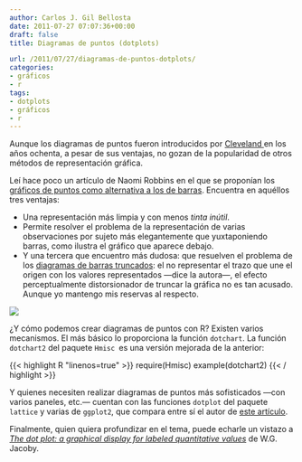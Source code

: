 ```yaml
---
author: Carlos J. Gil Bellosta
date: 2011-07-27 07:07:36+00:00
draft: false
title: Diagramas de puntos (dotplots)

url: /2011/07/27/diagramas-de-puntos-dotplots/
categories:
- gráficos
- r
tags:
- dotplots
- gráficos
- r
---
```


Aunque los diagramas de puntos fueron introducidos por [Cleveland ](http://www.stat.purdue.edu/~wsc/) en los años ochenta, a pesar de sus ventajas, no gozan de la popularidad de otros métodos de representación gráfica.

Leí hace poco un artículo de Naomi Robbins en el que se proponían los [gráficos de puntos como alternativa a los de barras](http://www.b-eye-network.com/view/2468). Encuentra en aquéllos tres ventajas:



* Una representación más limpia y con menos _tinta inútil_.
* Permite resolver el problema de la representación de varias observaciones por sujeto más elegantemente que yuxtaponiendo barras, como ilustra el gráfico que aparece debajo.
* Y  una tercera que encuentro más dudosa: que resuelven el problema de los [diagramas de barras truncados](http://www.malaprensa.com/2010/10/los-truncadistas-han-tomado-el-abc.html): el no representar el trazo que une el origen con los valores representados —dice la autora—, el efecto perceptualmente distorsionador de truncar la gráfica no es tan acusado. Aunque yo mantengo mis reservas al respecto.

[![](/wp-uploads/2011/07/dotplot.jpg)
](/wp-uploads/2011/07/dotplot.jpg)

¿Y cómo podemos crear diagramas de puntos con R? Existen varios mecanismos. El más básico lo proporciona la función `dotchart`. La función `dotchart2` del paquete `Hmisc `es una versión mejorada de la anterior:







{{< highlight R "linenos=true" >}}
require(Hmisc)
example(dotchart2)
{{< / highlight >}}






Y quienes necesiten realizar diagramas de puntos más sofisticados —con varios paneles, etc.— cuentan con  las funciones `dotplot` del paquete `lattice` y varias de `ggplot2`, que compara entre sí el autor de [este artículo](http://learnr.wordpress.com/2009/07/02/ggplot2-version-of-figures-in-lattice-multivariate-data-visualization-with-r-part-4/).

Finalmente, quien quiera profundizar en el tema, puede echarle un vistazo a [_The dot plot: a graphical display for labeled quantitative values_](http://polisci.msu.edu/jacoby/research/dotplots/ms/Jacoby,%20Dotplots,%205-27-06.pdf) de W.G. Jacoby.
